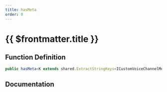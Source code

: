 ```yaml
---
title: hasMeta
order: 0
---
```


# {{ $frontmatter.title }}

## Function Definition

```ts
public hasMeta<K extends shared.ExtractStringKeys<ICustomVoiceChannelMeta>>(key: K): boolean;
```

## Documentation

<!--@include: ./parts/hasMeta.md-->

